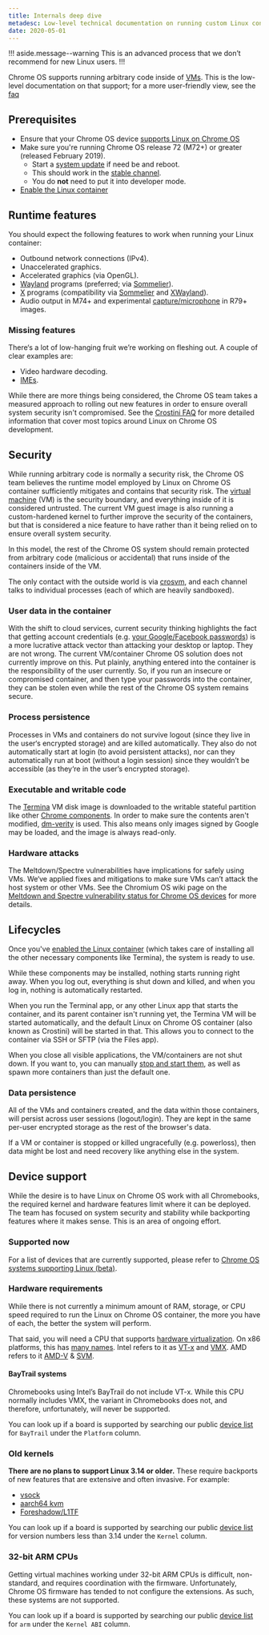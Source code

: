 ```yaml
---
title: Internals deep dive
metadesc: Low-level technical documentation on running custom Linux containers on Chrome OS, including runtime features, security, their lifecycles, and device support.
date: 2020-05-01
---
```


!!! aside.message--warning
This is an advanced process that we don’t recommend for new Linux users.
!!!

Chrome OS supports running arbitrary code inside of [VMs](https://en.wikipedia.org/wiki/Virtual_machine). This is the low-level documentation on that support; for a more user-friendly view, see the [faq](/{{locale.code}}/linux/linux-on-chromeos-faq)

## Prerequisites

- Ensure that your Chrome OS device [supports Linux on Chrome OS](https://sites.google.com/a/chromium.org/dev/chromium-os/chrome-os-systems-supporting-linux)
- Make sure you're running Chrome OS release 72 (M72+) or greater (released February 2019).
  - Start a [system update](https://support.google.com/chromebook/answer/177889) if need be and reboot.
  - This should work in the [stable channel](https://support.google.com/chromebook/answer/1086915).
  - You do **not** need to put it into developer mode.
- [Enable the Linux container](/{{locale.code}}/linux/setup)

## Runtime features

You should expect the following features to work when running your Linux container:

- Outbound network connections (IPv4).
- Unaccelerated graphics.
- Accelerated graphics (via OpenGL).
- [Wayland](https://wayland.freedesktop.org/) programs (preferred; via [Sommelier](https://chromium.googlesource.com/chromiumos/platform2/+/master/vm_tools/sommelier/)).
- [X](https://en.wikipedia.org/wiki/X_Window_System) programs (compatibility via [Sommelier](https://chromium.googlesource.com/chromiumos/platform2/+/master/vm_tools/sommelier/) and [XWayland](https://wayland.freedesktop.org/xserver.html)).
- Audio output in M74+ and experimental [capture/microphone](https://crbug.com/932268) in R79+ images.

### Missing features

There‘s a lot of low-hanging fruit we’re working on fleshing out. A couple of clear examples are:

- Video hardware decoding.
- [IMEs](https://crbug.com/826614).

While there are more things being considered, the Chrome OS team takes a measured approach to rolling out new features in order to ensure overall system security isn't compromised. See the [Crostini FAQ]({{page.url}}../linux-on-chromeos-faq) for more detailed information that cover most topics around Linux on Chrome OS development.

## Security

While running arbitrary code is normally a security risk, the Chrome OS team believes the runtime model employed by Linux on Chrome OS container sufficiently mitigates and contains that security risk. The [virtual machine](https://en.wikipedia.org/wiki/Virtual_machine) (VM) is the security boundary, and everything inside of it is considered untrusted. The current VM guest image is also running a custom-hardened kernel to further improve the security of the containers, but that is considered a nice feature to have rather than it being relied on to ensure overall system security.

In this model, the rest of the Chrome OS system should remain protected from arbitrary code (malicious or accidental) that runs inside of the containers inside of the VM.

The only contact with the outside world is via [crosvm](https://chromium.googlesource.com/chromiumos/platform/crosvm/), and each channel talks to individual processes (each of which are heavily sandboxed).

### User data in the container

With the shift to cloud services, current security thinking highlights the fact that getting account credentials (e.g. [your Google/Facebook passwords](https://xkcd.com/1200/)) is a more lucrative attack vector than attacking your desktop or laptop. They are not wrong. The current VM/container Chrome OS solution does not currently improve on this. Put plainly, anything entered into the container is the responsibility of the user currently. So, if you run an insecure or compromised container, and then type your passwords into the container, they can be stolen even while the rest of the Chrome OS system remains secure.

### Process persistence

Processes in VMs and containers do not survive logout (since they live in the user‘s encrypted storage) and are killed automatically. They also do not automatically start at login (to avoid persistent attacks), nor can they automatically run at boot (without a login session) since they wouldn’t be accessible (as they‘re in the user’s encrypted storage).

### Executable and writable code

The [Termina](https://chromium.googlesource.com/chromiumos/overlays/board-overlays/+/master/project-termina/) VM disk image is downloaded to the writable stateful partition like other [Chrome components](https://chromium.googlesource.com/chromium/src/+/lkgr/components/component_updater/README.md). In order to make sure the contents aren't modified, [dm-verity](https://gitlab.com/cryptsetup/cryptsetup/wikis/DMVerity) is used. This also means only images signed by Google may be loaded, and the image is always read-only.

### Hardware attacks

The Meltdown/Spectre vulnerabilities have implications for safely using VMs. We‘ve applied fixes and mitigations to make sure VMs can’t attack the host system or other VMs. See the Chromium OS wiki page on the [Meltdown and Spectre vulnerability status for Chrome OS devices](http://dev.chromium.org/chromium-os/meltdown-spectre-vulnerability-status) for more details.

## Lifecycles

Once you've [enabled the Linux container](/{{locale.code}}/linux/setup) (which takes care of installing all the other necessary components like Termina), the system is ready to use.

While these components may be installed, nothing starts running right away. When you log out, everything is shut down and killed, and when you log in, nothing is automatically restarted.

When you run the Terminal app, or any other Linux app that starts the container, and its parent container isn't running yet, the Termina VM will be started automatically, and the default Linux on Chrome OS container (also known as Crostini) will be started in that. This allows you to connect to the container via SSH or SFTP (via the Files app).

When you close all visible applications, the VM/containers are not shut down. If you want to, you can manually [stop and start them](/{{locale.cod}}/linux/setup#restarting-the-linux-contatiner), as well as spawn more containers than just the default one.

### Data persistence

All of the VMs and containers created, and the data within those containers, will persist across user sessions (logout/login). They are kept in the same per-user encrypted storage as the rest of the browser's data.

If a VM or container is stopped or killed ungracefully (e.g. powerloss), then data might be lost and need recovery like anything else in the system.

## Device support

While the desire is to have Linux on Chrome OS work with all Chromebooks, the required kernel and hardware features limit where it can be deployed. The team has focused on system security and stability while backporting features where it makes sense. This is an area of ongoing effort.

### Supported now

For a list of devices that are currently supported, please refer to [Chrome OS systems supporting Linux (beta)](https://sites.google.com/a/chromium.org/dev/chromium-os/chrome-os-systems-supporting-linux).

### Hardware requirements

While there is not currently a minimum amount of RAM, storage, or CPU speed required to run the Linux on Chrome OS container, the more you have of each, the better the system will perform.

That said, you will need a CPU that supports [hardware virtualization](https://en.wikipedia.org/wiki/Hardware_virtualization). On x86 platforms, this has [many names](https://en.wikipedia.org/wiki/X86_virtualization). Intel refers to it as [VT-x](https://en.wikipedia.org/wiki/Intel%20VT-x) and [VMX](https://en.wikipedia.org/wiki/Intel%20VT-x). AMD refers to it [AMD-V](https://en.wikipedia.org/wiki/AMD-V) & [SVM](https://en.wikipedia.org/wiki/AMD-V).

#### BayTrail systems

Chromebooks using Intel’s BayTrail do not include VT-x. While this CPU normally includes VMX, the variant in Chromebooks does not, and therefore, unfortunately, will never be supported.

You can look up if a board is supported by searching our public [device list](http://dev.chromium.org/chromium-os/developer-information-for-chrome-os-devices) for `BayTrail` under the `Platform` column.

### Old kernels

**There are no plans to support Linux 3.14 or older.** These require backports of new features that are extensive and often invasive. For example:

- [vsock](https://crbug.com/763970)
- [aarch64 kvm](https://crbug.com/846515)
- [Foreshadow/L1TF](https://crbug.com/875512)

You can look up if a board is supported by searching our public [device list](http://dev.chromium.org/chromium-os/developer-information-for-chrome-os-devices) for version numbers less than 3.14 under the `Kernel` column.

### 32-bit ARM CPUs

Getting virtual machines working under 32-bit ARM CPUs is difficult, non-standard, and requires coordination with the firmware. Unfortunately, Chrome OS firmware has tended to not configure the extensions. As such, these systems are not supported.

You can look up if a board is supported by searching our public [device list](http://dev.chromium.org/chromium-os/developer-information-for-chrome-os-devices) for `arm` under the `Kernel ABI` column.
